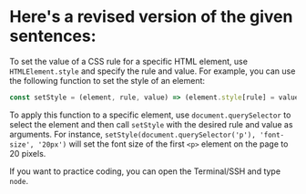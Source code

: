 # Here's a revised version of the given sentences:

To set the value of a CSS rule for a specific HTML element, use `HTMLElement.style` and specify the rule and value. For example, you can use the following function to set the style of an element:

```js
const setStyle = (element, rule, value) => (element.style[rule] = value);
```

To apply this function to a specific element, use `document.querySelector` to select the element and then call `setStyle` with the desired rule and value as arguments. For instance, `setStyle(document.querySelector('p'), 'font-size', '20px')` will set the font size of the first `<p>` element on the page to 20 pixels.

If you want to practice coding, you can open the Terminal/SSH and type `node`.
